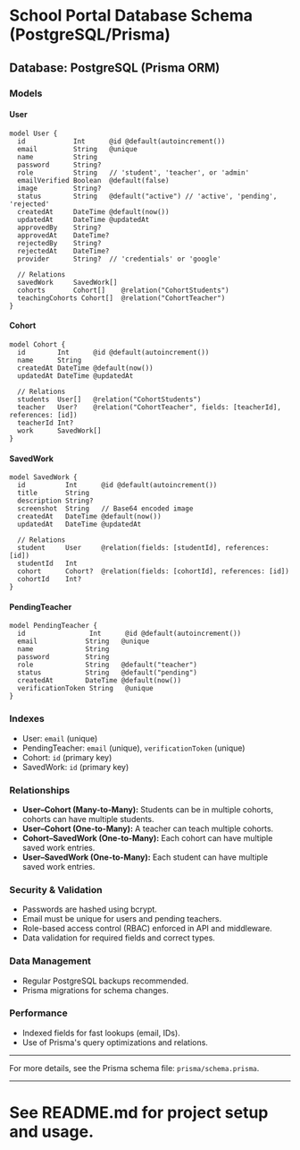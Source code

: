 # School Portal Database Schema (PostgreSQL/Prisma)

## Database: PostgreSQL (Prisma ORM)

### Models

#### User
```prisma
model User {
  id            Int      @id @default(autoincrement())
  email         String   @unique
  name          String
  password      String?
  role          String   // 'student', 'teacher', or 'admin'
  emailVerified Boolean  @default(false)
  image         String?
  status        String   @default("active") // 'active', 'pending', 'rejected'
  createdAt     DateTime @default(now())
  updatedAt     DateTime @updatedAt
  approvedBy    String?
  approvedAt    DateTime?
  rejectedBy    String?
  rejectedAt    DateTime?
  provider      String?  // 'credentials' or 'google'

  // Relations
  savedWork     SavedWork[]
  cohorts       Cohort[]    @relation("CohortStudents")
  teachingCohorts Cohort[]  @relation("CohortTeacher")
}
```

#### Cohort
```prisma
model Cohort {
  id        Int      @id @default(autoincrement())
  name      String
  createdAt DateTime @default(now())
  updatedAt DateTime @updatedAt

  // Relations
  students  User[]   @relation("CohortStudents")
  teacher   User?    @relation("CohortTeacher", fields: [teacherId], references: [id])
  teacherId Int?
  work      SavedWork[]
}
```

#### SavedWork
```prisma
model SavedWork {
  id          Int      @id @default(autoincrement())
  title       String
  description String?
  screenshot  String   // Base64 encoded image
  createdAt   DateTime @default(now())
  updatedAt   DateTime @updatedAt

  // Relations
  student     User     @relation(fields: [studentId], references: [id])
  studentId   Int
  cohort      Cohort?  @relation(fields: [cohortId], references: [id])
  cohortId    Int?
}
```

#### PendingTeacher
```prisma
model PendingTeacher {
  id                Int      @id @default(autoincrement())
  email            String   @unique
  name             String
  password         String
  role             String   @default("teacher")
  status           String   @default("pending")
  createdAt        DateTime @default(now())
  verificationToken String   @unique
}
```

### Indexes
- User: `email` (unique)
- PendingTeacher: `email` (unique), `verificationToken` (unique)
- Cohort: `id` (primary key)
- SavedWork: `id` (primary key)

### Relationships
- **User–Cohort (Many-to-Many):** Students can be in multiple cohorts, cohorts can have multiple students.
- **User–Cohort (One-to-Many):** A teacher can teach multiple cohorts.
- **Cohort–SavedWork (One-to-Many):** Each cohort can have multiple saved work entries.
- **User–SavedWork (One-to-Many):** Each student can have multiple saved work entries.

### Security & Validation
- Passwords are hashed using bcrypt.
- Email must be unique for users and pending teachers.
- Role-based access control (RBAC) enforced in API and middleware.
- Data validation for required fields and correct types.

### Data Management
- Regular PostgreSQL backups recommended.
- Prisma migrations for schema changes.

### Performance
- Indexed fields for fast lookups (email, IDs).
- Use of Prisma's query optimizations and relations.

---

For more details, see the Prisma schema file: `prisma/schema.prisma`.

---

# See README.md for project setup and usage. 